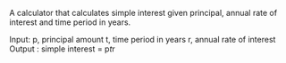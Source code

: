 A calculator that calculates simple interest given principal, annual rate of interest and time period in years.

Input:
  p, principal amount
  t, time period in years
  r, annual rate of interest
Output :
  simple interest = p*t*r

